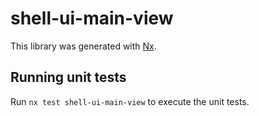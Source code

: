 # shell-ui-main-view

This library was generated with [Nx](https://nx.dev).

## Running unit tests

Run `nx test shell-ui-main-view` to execute the unit tests.
